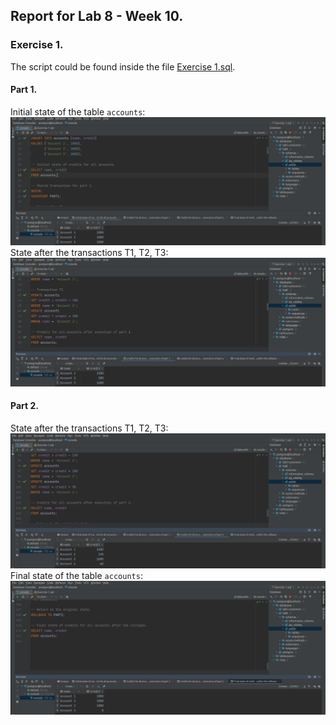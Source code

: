 ## Report for Lab 8 - Week 10.


### Exercise 1.
The script could be found inside the file [Exercise 1.sql](Exercise%201.sql).
#### Part 1.
Initial state of the table `accounts`: \
![initial state](documents/Initial.png) \
State after the transactions T1, T2, T3: \
![after part 1](documents/After%20part%201.png)

#### Part 2.
State after the transactions T1, T2, T3: \
![after part 1](documents/After%20part%202.png) \
Final state of the table `accounts`: \
![after part 1](documents/Final.png)
